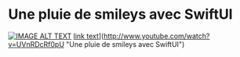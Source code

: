 # Une pluie de smileys avec SwiftUI
[![IMAGE ALT TEXT](https://i3.ytimg.com/vi/UVnRDcRf0pU/maxresdefault.jpg)](https://www.youtube.com/watch?v=StTqXEQ2l-Y "Everything Is AWESOME")
[link text](http://img.youtube.com/vi/YOUTUBE_VIDEO_ID_HERE/0.jpg)](http://www.youtube.com/watch?v=UVnRDcRf0pU "Une pluie de smileys avec SwiftUI")
